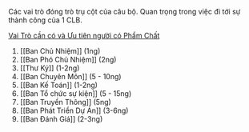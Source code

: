 Các vai trò đóng trò trụ cột của câu bộ. Quan trọng trong việc đi tới sự thành công của 1 CLB. 

[Vai Trò cần có và Ưu tiên người có Phẩm Chất](https://docs.google.com/document/d/1XnvnG_LHw1PyqIAG2Ouzpn2QpqicYQz-bhtPUpAfBCw/edit?usp=sharing)
1. [[Ban Chủ Nhiệm]] (1ng)
2. [[Ban Phó Chủ Nhiệm]] (2ng)
3. [[Thư Ký]] (1-2ng)
4. [[Ban Chuyên Môn]] (5 - 10ng)
5. [[Ban Kế Toán]] (1-2ng)
6. [[Ban Tổ chức sự kiện]] (5 - 15ng)
7. [[Ban Truyền Thông]] (5ng)
8. [[Ban Phát Triển Dự Án]] (3-6ng)
9. [[Ban Đánh Giá]] (2-3ng)

